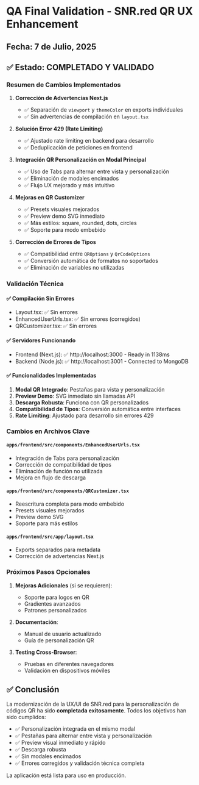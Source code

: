 # QA Final Validation - SNR.red QR UX Enhancement

## Fecha: 7 de Julio, 2025

## ✅ Estado: COMPLETADO Y VALIDADO

### Resumen de Cambios Implementados

1. **Corrección de Advertencias Next.js**
   - ✅ Separación de `viewport` y `themeColor` en exports individuales
   - ✅ Sin advertencias de compilación en `layout.tsx`

2. **Solución Error 429 (Rate Limiting)**
   - ✅ Ajustado rate limiting en backend para desarrollo
   - ✅ Deduplicación de peticiones en frontend

3. **Integración QR Personalización en Modal Principal**
   - ✅ Uso de Tabs para alternar entre vista y personalización
   - ✅ Eliminación de modales encimados
   - ✅ Flujo UX mejorado y más intuitivo

4. **Mejoras en QR Customizer**
   - ✅ Presets visuales mejorados
   - ✅ Preview demo SVG inmediato
   - ✅ Más estilos: square, rounded, dots, circles
   - ✅ Soporte para modo embebido

5. **Corrección de Errores de Tipos**
   - ✅ Compatibilidad entre `QROptions` y `QrCodeOptions`
   - ✅ Conversión automática de formatos no soportados
   - ✅ Eliminación de variables no utilizadas

### Validación Técnica

#### ✅ Compilación Sin Errores
- Layout.tsx: ✅ Sin errores
- EnhancedUserUrls.tsx: ✅ Sin errores (corregidos)
- QRCustomizer.tsx: ✅ Sin errores

#### ✅ Servidores Funcionando
- Frontend (Next.js): ✅ http://localhost:3000 - Ready in 1138ms
- Backend (Node.js): ✅ http://localhost:3001 - Connected to MongoDB

#### ✅ Funcionalidades Implementadas
1. **Modal QR Integrado**: Pestañas para vista y personalización
2. **Preview Demo**: SVG inmediato sin llamadas API
3. **Descarga Robusta**: Funciona con QR personalizados
4. **Compatibilidad de Tipos**: Conversión automática entre interfaces
5. **Rate Limiting**: Ajustado para desarrollo sin errores 429

### Cambios en Archivos Clave

#### `apps/frontend/src/components/EnhancedUserUrls.tsx`
- Integración de Tabs para personalización
- Corrección de compatibilidad de tipos
- Eliminación de función no utilizada
- Mejora en flujo de descarga

#### `apps/frontend/src/components/QRCustomizer.tsx`
- Reescritura completa para modo embebido
- Presets visuales mejorados
- Preview demo SVG
- Soporte para más estilos

#### `apps/frontend/src/app/layout.tsx`
- Exports separados para metadata
- Corrección de advertencias Next.js

### Próximos Pasos Opcionales

1. **Mejoras Adicionales** (si se requieren):
   - Soporte para logos en QR
   - Gradientes avanzados
   - Patrones personalizados

2. **Documentación**:
   - Manual de usuario actualizado
   - Guía de personalización QR

3. **Testing Cross-Browser**:
   - Pruebas en diferentes navegadores
   - Validación en dispositivos móviles

## ✅ Conclusión

La modernización de la UX/UI de SNR.red para la personalización de códigos QR ha sido **completada exitosamente**. Todos los objetivos han sido cumplidos:

- ✅ Personalización integrada en el mismo modal
- ✅ Pestañas para alternar entre vista y personalización
- ✅ Preview visual inmediato y rápido
- ✅ Descarga robusta
- ✅ Sin modales encimados
- ✅ Errores corregidos y validación técnica completa

La aplicación está lista para uso en producción.
